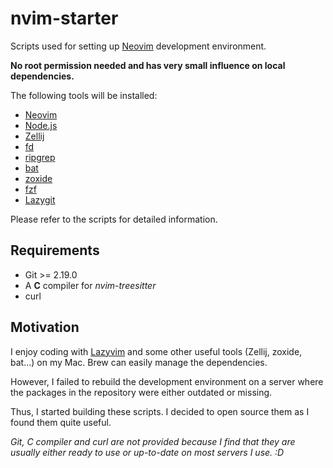 # nvim-starter

Scripts used for setting up [Neovim](https://neovim.io/) development environment.

**No root permission needed and has very small influence on local dependencies.**

The following tools will be installed:

- [Neovim](https://neovim.io/)
- [Node.js](https://nodejs.org/)
- [Zellij](https://zellij.dev/)
- [fd](https://github.com/sharkdp/fd)
- [ripgrep](https://github.com/BurntSushi/ripgrep)
- [bat](https://github.com/sharkdp/bat)
- [zoxide](https://github.com/ajeetdsouza/zoxide)
- [fzf](https://github.com/junegunn/fzf)
- [Lazygit](https://github.com/jesseduffield/lazygit)

Please refer to the scripts for detailed information.

## Requirements

- Git >= 2.19.0
- A **C** compiler for _nvim-treesitter_
- curl

## Motivation

I enjoy coding with [Lazyvim](https://www.lazyvim.org/) and some other useful tools (Zellij, zoxide, bat...) on my Mac. Brew can easily manage the dependencies.

However, I failed to rebuild the development environment on a server where the packages in the repository were either outdated or missing.

Thus, I started building these scripts. I decided to open source them as I found them quite useful.

_Git, C compiler and curl are not provided because I find that they are usually either ready to use or up-to-date on most servers I use. :D_
